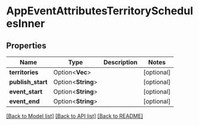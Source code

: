 # AppEventAttributesTerritorySchedulesInner

## Properties

Name | Type | Description | Notes
------------ | ------------- | ------------- | -------------
**territories** | Option<**Vec<String>**> |  | [optional]
**publish_start** | Option<**String**> |  | [optional]
**event_start** | Option<**String**> |  | [optional]
**event_end** | Option<**String**> |  | [optional]

[[Back to Model list]](../README.md#documentation-for-models) [[Back to API list]](../README.md#documentation-for-api-endpoints) [[Back to README]](../README.md)


